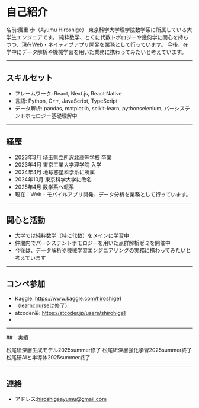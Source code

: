 # 自己紹介 
名前:廣重 歩（Ayumu Hiroshige）
東京科学大学理学院数学系に所属している大学生エンジニアです。
純粋数学、とくに代数トポロジーや幾何学に関心を持ちつつ、現在Web・ネイティブアプリ開発を業務として行っています。
今後、在学中にデータ解析や機械学習を用いた業務に携わってみたいと考えています。

---

## スキルセット

- フレームワーク: React, Next.js, React Native
- 言語: Python, C++, JavaScript, TypeScript
- データ解析: pandas, matplotlib, scikit-learn, pythonselenium, パーシステントホモロジー基礎理解中

---

## 経歴

- 2023年3月 埼玉県立所沢北高等学校 卒業  
- 2023年4月 東京工業大学理学院 入学  
- 2024年4月 地球惑星科学系に所属  
- 2024年10月 東京科学大学に改名  
- 2025年4月 数学系へ転系  
- 現在：Web・モバイルアプリ開発、データ分析を業務として行っています。

---

## 関心と活動

- 大学では純粋数学（特に代数）をメインに学習中
- 仲間内でパーシステントホモロジーを用いた点群解析ゼミを開催中
- 今後は、データ解析や機械学習エンジニアリングの実務に携わってみたいと考えています

---

## コンペ参加

- Kaggle: https://www.kaggle.com/hiroshige1
- （learncourseは修了）
- atcoder茶: https://atcoder.jp/users/shirohige1
- 

---

##　実績

松尾研深層生成モデル2025summer修了
松尾研深層強化学習2025summer終了
松尾研AIと半導体2025summer終了

---


## 連絡

- アドレス:hiroshigeayumu@gmail.com
